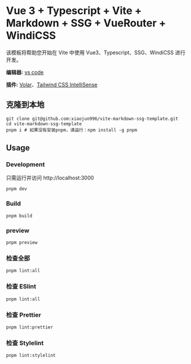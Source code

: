 # Vue 3 + Typescript + Vite + Markdown + SSG + VueRouter + WindiCSS

该模板将帮助您开始在 Vite 中使用 Vue3、Typescript、SSG、WindiCSS 进行开发。

**编辑器:** [vs code](https://code.visualstudio.com/)

**插件:** [Volar](https://marketplace.visualstudio.com/items?itemName=johnsoncodehk.volar)、[Tailwind CSS IntelliSense](https://marketplace.visualstudio.com/items?itemName=bradlc.vscode-tailwindcss)

## 克隆到本地

```shell
git clone git@github.com:xiaojun996/vite-markdown-ssg-template.git
cd vite-markdown-ssg-template
pnpm i # 如果没有安装pnpm，请运行：npm install -g pnpm
```

## Usage

### Development

只需运行并访问 http://localhost:3000

```shell
pnpm dev
```

### Build

```shell
pnpm build
```

### preview

```shell
pnpm preview
```

### 检查全部

```shell
pnpm lint:all
```

### 检查 ESlint

```shell
pnpm lint:all
```

### 检查 Prettier

```shell
pnpm lint:prettier
```

### 检查 Stylelint

```shell
pnpm lint:stylelint
```

